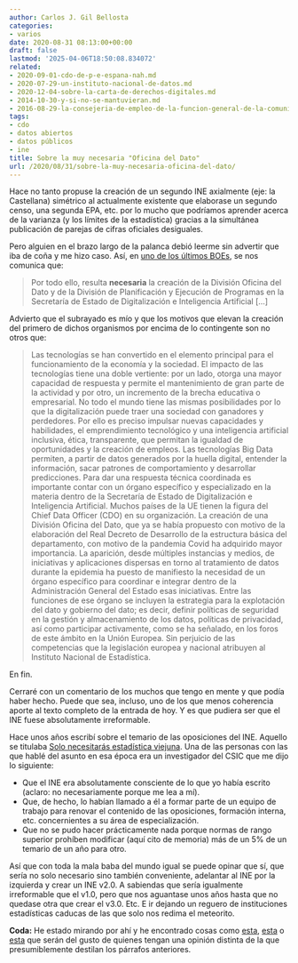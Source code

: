 ```yaml
---
author: Carlos J. Gil Bellosta
categories:
- varios
date: 2020-08-31 08:13:00+00:00
draft: false
lastmod: '2025-04-06T18:50:08.834072'
related:
- 2020-09-01-cdo-de-p-e-espana-nah.md
- 2020-07-29-un-instituto-nacional-de-datos.md
- 2020-12-04-sobre-la-carta-de-derechos-digitales.md
- 2014-10-30-y-si-no-se-mantuvieran.md
- 2016-08-29-la-consejeria-de-empleo-de-la-funcion-general-de-la-comunidad-autonoma-de-ordenacion-provincia-de-la-audiencia-profesional.md
tags:
- cdo
- datos abiertos
- datos públicos
- ine
title: Sobre la muy necesaria "Oficina del Dato"
url: /2020/08/31/sobre-la-muy-necesaria-oficina-del-dato/
---
```


Hace no tanto propuse la creación de un segundo INE axialmente (eje: la Castellana) simétrico al actualmente existente que elaborase un segundo censo, una segunda EPA, etc. por lo mucho que podríamos aprender acerca de la varianza (y los límites de la estadística) gracias a la simultánea publicación de parejas de cifras oficiales desiguales.

Pero alguien en el brazo largo de la palanca debió leerme sin advertir que iba de coña y me hizo caso. Así, en [uno de los últimos BOEs](https://www.boe.es/diario_boe/txt.php?id=BOE-A-2020-10008), se nos comunica que:

>Por todo ello, resulta **necesaria** la creación de la División Oficina del Dato y de la División de Planificación y Ejecución de Programas en la Secretaría de Estado de Digitalización e Inteligencia Artificial [...]

Advierto que el subrayado es mío y que los motivos que elevan la creación del primero de dichos organismos por encima de lo contingente son no otros que:

>Las tecnologías se han convertido en el elemento principal para el funcionamiento de la economía y la sociedad. El impacto de las tecnologías tiene una doble vertiente: por un lado, otorga una mayor capacidad de respuesta y permite el mantenimiento de gran parte de la actividad y por otro, un incremento de la brecha educativa o empresarial. No todo el mundo tiene las mismas posibilidades por lo que la digitalización puede traer una sociedad con ganadores y perdedores. Por ello es preciso impulsar nuevas capacidades y habilidades, el emprendimiento tecnológico y una inteligencia artificial inclusiva, ética, transparente, que permitan la igualdad de oportunidades y la creación de empleos. Las tecnologías Big Data permiten, a partir de datos generados por la huella digital, entender la información, sacar patrones de comportamiento y desarrollar predicciones. Para dar una respuesta técnica coordinada es importante contar con un órgano específico y especializado en la materia dentro de la Secretaría de Estado de Digitalización e Inteligencia Artificial. Muchos países de la UE tienen la figura del Chief Data Officer (CDO) en su organización. La creación de una División Oficina del Dato, que ya se había propuesto con motivo de la elaboración del Real Decreto de Desarrollo de la estructura básica del departamento, con motivo de la pandemia Covid ha adquirido mayor importancia. La aparición, desde múltiples instancias y medios, de iniciativas y aplicaciones dispersas en torno al tratamiento de datos durante la epidemia ha puesto de manifiesto la necesidad de un órgano específico para coordinar e integrar dentro de la Administración General del Estado esas iniciativas. Entre las funciones de ese órgano se incluyen la estrategia para la explotación del dato y gobierno del dato; es decir, definir políticas de seguridad en la gestión y almacenamiento de los datos, políticas de privacidad, así como participar activamente, como se ha señalado, en los foros de este ámbito en la Unión Europea. Sin perjuicio de las competencias que la legislación europea y nacional atribuyen al Instituto Nacional de Estadística.

En fin.

Cerraré con un comentario de los muchos que tengo en mente y que podía haber hecho. Puede que sea, incluso, uno de los que menos coherencia aporte al texto completo de la entrada de hoy. Y es que pudiera ser que el INE fuese absolutamente irreformable.

Hace unos años escribí sobre el temario de las oposiciones del INE. Aquello se titulaba [Solo necesitarás estadística viejuna](https://www.datanalytics.com/2014/08/04/estadistica-viejuna/). Una de las personas con las que hablé del asunto en esa época era un investigador del CSIC que me dijo lo siguiente:

* Que el INE era absolutamente consciente de lo que yo había escrito (aclaro: no necesariamente porque me lea a mí).
* Que, de hecho, lo habían llamado a él a formar parte de un equipo de trabajo para renovar el contenido de las oposiciones, formación interna, etc. concernientes a su área de especialización.
* Que no se pudo hacer prácticamente nada porque normas de rango superior prohíben modificar (aquí cito de memoria) más de un 5% de un temario de un año para otro.

Así que con toda la mala baba del mundo igual se puede opinar que sí, que sería no solo necesario sino también conveniente, adelantar al INE por la izquierda y crear un INE v2.0. A sabiendas que sería igualmente irreformable que el v1.0, pero que nos aguantase unos años hasta que no quedase otra que crear el v3.0. Etc. E ir dejando un reguero de instituciones estadísticas caducas de las que solo nos redima el meteorito.

**Coda:** He estado mirando por ahí y he encontrado cosas como [esta](https://www.datainnovation.org/2019/10/to-promote-data-innovation-all-eu-governments-should-appoint-a-national-chief-digital-officer/), [esta](https://www.etalab.gouv.fr/la-france-se-dote-dun-administrateur-general-des-donnees#:~:text=Henri%20Verdier%2C%20nomm%C3%A9%20par%20arr%C3%AAt%C3%A9,data%20science%20et%20open%20data.) o [esta](https://govinsider.asia/innovation/ott-velsberg-estonia-chief-data-officer-ai-powered-government/) que serán del gusto de quienes tengan una opinión distinta de la que presumiblemente destilan los párrafos anteriores.
